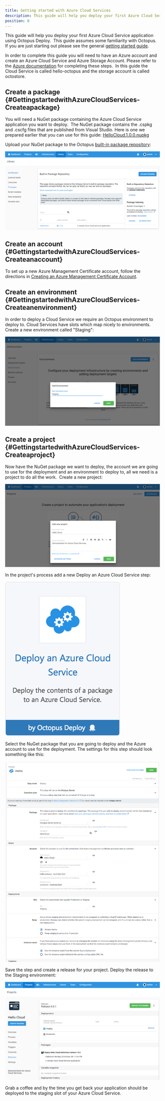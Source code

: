 ```yaml
---
title: Getting started with Azure Cloud Services
description: This guide will help you deploy your first Azure Cloud Service application with Octopus Deploy.
position: 0
---
```


This guide will help you deploy your first Azure Cloud Service application using Octopus Deploy.  This guide assumes some familiarity with Octopus. If you are just starting out please see the general [getting started guide](/docs/getting-started.md).

In order to complete this guide you will need to have an Azure account and create an Azure Cloud Service and Azure Storage Account. Please refer to the [Azure documentation](https://azure.microsoft.com/en-us/documentation/) for completing these steps.  In this guide the Cloud Service is called hello-octopus and the storage account is called octostore.

## Create a package {#GettingstartedwithAzureCloudServices-Createapackage}

You will need a NuGet package containing the Azure Cloud Service application you want to deploy.  The NuGet package contains the .cspkg and .cscfg files that are published from Visual Studio. Here is one we prepared earlier that you can use for this guide: [HelloCloud.1.0.0.nupkg](https://download.octopus.com/demo/HelloCloud.1.0.0.nupkg)

Upload your NuGet package to the Octopus [built-in package repository](/docs/packaging-applications/package-repositories/index.md):

![Package feed](package-feed.png)

## Create an account {#GettingstartedwithAzureCloudServices-Createanaccount}

To set up a new Azure Management Certificate account, follow the directions in [Creating an Azure Management Certificate  Account](/docs/infrastructure/deployment-targets/azure/index.md#azure-management-certificate).

## Create an environment {#GettingstartedwithAzureCloudServices-Createanenvironment}

In order to deploy a Cloud Service we require an Octopus environment to deploy to. Cloud Services have slots which map nicely to environments. Create a new environment called "Staging":

![Create environment](create-env.png)

## Create a project {#GettingstartedwithAzureCloudServices-Createaproject}

Now have the NuGet package we want to deploy, the account we are going to use for the deployment and an environment to deploy to, all we need is a project to do all the work.  Create a new project:

![Create project](create-project.png)

In the project's process add a new Deploy an Azure Cloud Service step:

![Cloud Service step template](5865904.png "width=170")

Select the NuGet package that you are going to deploy and the Azure account to use for the deployment. The settings for this step should look something like this:

![Cloud Service Step Template](cloud-service-step.png)

Save the step and create a release for your project. Deploy the release to the Staging environment:

![Deploy Cloud Service](deploy-cloud-service.png)

Grab a coffee and by the time you get back your application should be deployed to the staging slot of your Azure Cloud Service.
